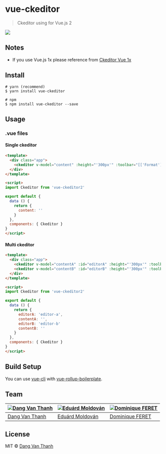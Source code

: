 # vue-ckeditor

> Ckeditor using for Vue.js 2

![](screenshot.png)

## Notes

- If you use Vue.js 1x please reference from [Ckeditor Vue 1x](https://github.com/dangvanthanh/vue-ckeditor/tree/1.0)

## Install

```
# yarn (recommend)
$ yarn install vue-ckeditor

# npm
$ npm install vue-ckeditor --save
```

## Usage

### .vue files

#### Single ckeditor
```html
<template>
  <div class="app">
    <ckeditor v-model="content" :height="'300px'" :toolbar="[['Format']]"></ckeditor>
  </div>
</template>

<script>
import Ckeditor from 'vue-ckeditor2'

export default {
  data () {
    return {
      content: ''
    }
  },
  components: { Ckeditor }
}
</script>
```

#### Multi ckeditor
```html
<template>
  <div class="app">
    <ckeditor v-model="contentA" :id="editorA" :height="'300px'" :toolbar="[['Format']]"></ckeditor>
    <ckeditor v-model="contentB" :id="editorB" :height="'300px'" :toolbar="[['Format']]"></ckeditor>
  </div>
</template>

<script>
import Ckeditor from 'vue-ckeditor2'

export default {
  data () {
    return {
      editorA: 'editor-a',
      contentA: '',
      editorB: 'editor-b'
      contentB: ''
    }
  },
  components: { Ckeditor }
}
</script>
```

## Build Setup

You can use [vue-cli](https://github.com/vuejs/vue-cli) with [vue-rollup-boilerplate](https://github.com/dangvanthanh/vue-rollup-boilerplate).

## Team

[![Dang Van Thanh](https://avatars3.githubusercontent.com/u/2674850?v=3&s=100)](https://github.com/dangvanthanh) | [![Eduárd Moldován](https://avatars3.githubusercontent.com/u/1571258?v=3&s=100)](https://github.com/edimoldovan) | [![Dominique FERET](https://avatars1.githubusercontent.com/u/7206135?v=3&s=100)](https://github.com/DominiqueFERET)
---|---|---
[Dang Van Thanh](https://github.com/dangvanthanh) | [Eduárd Moldován](https://github.com/edimoldovan) | [Dominique FERET](https://github.com/DominiqueFERET)

## License

MIT © [Dang Van Thanh](http://dangthanh.org)
